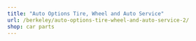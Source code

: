 ```yaml
---
title: "Auto Options Tire, Wheel and Auto Service"
url: /berkeley/auto-options-tire-wheel-and-auto-service-2/
shop: car parts
---
```

